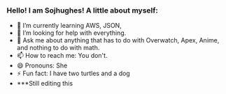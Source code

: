 ### Hello! I am Sojhughes! A little about myself:

- 🌱 I’m currently learning AWS, JSON, 
- 🤔 I’m looking for help with everything.
- 💬 Ask me about anything that has to do with Overwatch, Apex, Anime, and nothing to do with math. 
- 📫 How to reach me: You don't.
- 😄 Pronouns: She
- ⚡ Fun fact: I have two turtles and a dog
- ***Still editing this

